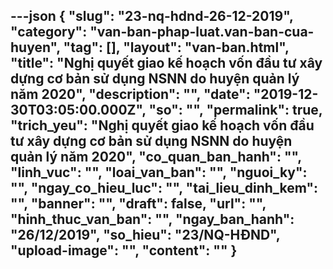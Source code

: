 ---json
{
    "slug": "23-nq-hdnd-26-12-2019",
    "category": "van-ban-phap-luat.van-ban-cua-huyen",
    "tag": [],
    "layout": "van-ban.html",
    "title": "Nghị quyết giao kế hoạch vốn đầu tư xây dựng cơ bản sử dụng NSNN do huyện quản lý năm 2020",
    "description": "",
    "date": "2019-12-30T03:05:00.000Z",
    "so": "",
    "permalink": true,
    "trich_yeu": "Nghị quyết giao kế hoạch vốn đầu tư xây dựng cơ bản sử dụng NSNN do huyện quản lý năm 2020",
    "co_quan_ban_hanh": "",
    "linh_vuc": "",
    "loai_van_ban": "",
    "nguoi_ky": "",
    "ngay_co_hieu_luc": "",
    "tai_lieu_dinh_kem": "",
    "banner": "",
    "draft": false,
    "url": "",
    "hinh_thuc_van_ban": "",
    "ngay_ban_hanh": "26/12/2019",
    "so_hieu": "23/NQ-HĐND",
    "upload-image": "",
    "__content__": ""
}
---
